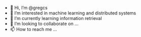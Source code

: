 - 👋 Hi, I’m @gregcs
- 👀 I’m interested in machine learning and distributed systems
- 🌱 I’m currently learning information retrieval
- 💞️ I’m looking to collaborate on ...
- 📫 How to reach me ...

<!---
gregcs/gregcs is a ✨ special ✨ repository because its `README.md` (this file) appears on your GitHub profile.
You can click the Preview link to take a look at your changes.
--->
